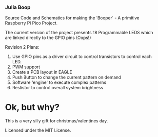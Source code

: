 ### Julia Boop
Source Code and Schematics for making the 'Booper' - A primitive Raspberry Pi Pico Project.

The current version of the project presents 18 Programmable LEDS which are linked directly to the GPIO pins (Oops!)

Revision 2 Plans:

1. Use GPIO pins as a driver circuit to control transistors to control each LED.
2. PWM support
3. Create a PCB layout in EAGLE
4. Push Button to change the current pattern on demand
5. Software 'engine' to execute complex patterns
6. Restistor to control overall system brightness

# Ok, but why?

This is a very silly gift for christmas/valentines day. 

Licensed under the MIT License.
